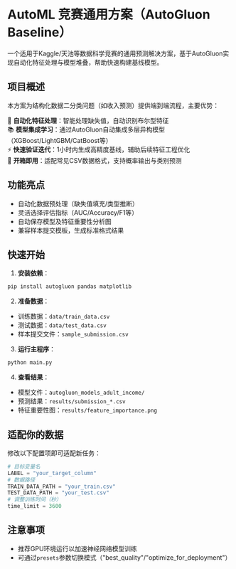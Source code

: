 # AutoML 竞赛通用方案（AutoGluon Baseline）

一个适用于Kaggle/天池等数据科学竞赛的通用预测解决方案，基于AutoGluon实现自动化特征处理与模型堆叠，帮助快速构建基线模型。

## 项目概述

本方案为结构化数据二分类问题（如收入预测）提供端到端流程，主要优势：

🚀 **自动化特征处理**：智能处理缺失值，自动识别布尔型特征  
📚 **模型集成学习**：通过AutoGluon自动集成多层异构模型（XGBoost/LightGBM/CatBoost等）  
⚡ **快速验证迭代**：1小时内生成高精度基线，辅助后续特征工程优化  
📁 **开箱即用**：适配常见CSV数据格式，支持概率输出与类别预测

## 功能亮点

- 自动化数据预处理（缺失值填充/类型推断）
- 灵活选择评估指标（AUC/Accuracy/F1等）
- 自动保存模型及特征重要性分析图
- 兼容样本提交模板，生成标准格式结果

## 快速开始

1. **安装依赖**：
```bash
pip install autogluon pandas matplotlib
```

2. **准备数据**：
- 训练数据：`data/train_data.csv`
- 测试数据：`data/test_data.csv`
- 样本提交文件：`sample_submission.csv`

3. **运行主程序**：
```python
python main.py
```

4. **查看结果**：
- 模型文件：`autogluon_models_adult_income/`
- 预测结果：`results/submission_*.csv`
- 特征重要性图：`results/feature_importance.png`

## 适配你的数据

修改以下配置项即可适配新任务：
```python
# 目标变量名
LABEL = "your_target_column"
# 数据路径
TRAIN_DATA_PATH = "your_train.csv"
TEST_DATA_PATH = "your_test.csv"
# 调整训练时间（秒）
time_limit = 3600
```

## 注意事项

- 推荐GPU环境运行以加速神经网络模型训练
- 可通过`presets`参数切换模式（"best_quality"/"optimize_for_deployment"）

```
